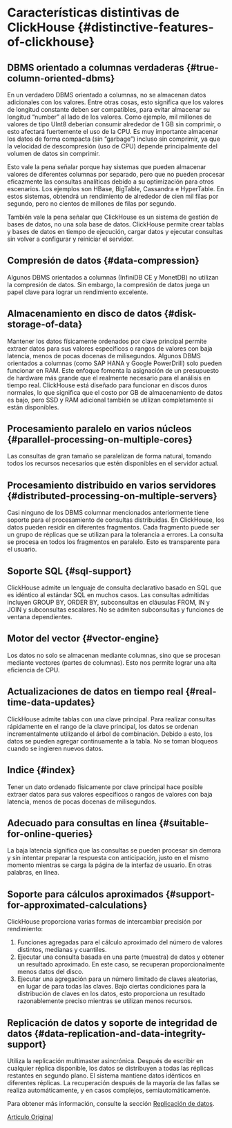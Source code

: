 # Características distintivas de ClickHouse {#distinctive-features-of-clickhouse}

## DBMS orientado a columnas verdaderas {#true-column-oriented-dbms}

En un verdadero DBMS orientado a columnas, no se almacenan datos adicionales con los valores. Entre otras cosas, esto significa que los valores de longitud constante deben ser compatibles, para evitar almacenar su longitud “number” al lado de los valores. Como ejemplo, mil millones de valores de tipo UInt8 deberían consumir alrededor de 1 GB sin comprimir, o esto afectará fuertemente el uso de la CPU. Es muy importante almacenar los datos de forma compacta (sin “garbage”) incluso sin comprimir, ya que la velocidad de descompresión (uso de CPU) depende principalmente del volumen de datos sin comprimir.

Esto vale la pena señalar porque hay sistemas que pueden almacenar valores de diferentes columnas por separado, pero que no pueden procesar eficazmente las consultas analíticas debido a su optimización para otros escenarios. Los ejemplos son HBase, BigTable, Cassandra e HyperTable. En estos sistemas, obtendrá un rendimiento de alrededor de cien mil filas por segundo, pero no cientos de millones de filas por segundo.

También vale la pena señalar que ClickHouse es un sistema de gestión de bases de datos, no una sola base de datos. ClickHouse permite crear tablas y bases de datos en tiempo de ejecución, cargar datos y ejecutar consultas sin volver a configurar y reiniciar el servidor.

## Compresión de datos {#data-compression}

Algunos DBMS orientados a columnas (InfiniDB CE y MonetDB) no utilizan la compresión de datos. Sin embargo, la compresión de datos juega un papel clave para lograr un rendimiento excelente.

## Almacenamiento en disco de datos {#disk-storage-of-data}

Mantener los datos físicamente ordenados por clave principal permite extraer datos para sus valores específicos o rangos de valores con baja latencia, menos de pocas docenas de milisegundos. Algunos DBMS orientados a columnas (como SAP HANA y Google PowerDrill) solo pueden funcionar en RAM. Este enfoque fomenta la asignación de un presupuesto de hardware más grande que el realmente necesario para el análisis en tiempo real. ClickHouse está diseñado para funcionar en discos duros normales, lo que significa que el costo por GB de almacenamiento de datos es bajo, pero SSD y RAM adicional también se utilizan completamente si están disponibles.

## Procesamiento paralelo en varios núcleos {#parallel-processing-on-multiple-cores}

Las consultas de gran tamaño se paralelizan de forma natural, tomando todos los recursos necesarios que estén disponibles en el servidor actual.

## Procesamiento distribuido en varios servidores {#distributed-processing-on-multiple-servers}

Casi ninguno de los DBMS columnar mencionados anteriormente tiene soporte para el procesamiento de consultas distribuidas.
En ClickHouse, los datos pueden residir en diferentes fragmentos. Cada fragmento puede ser un grupo de réplicas que se utilizan para la tolerancia a errores. La consulta se procesa en todos los fragmentos en paralelo. Esto es transparente para el usuario.

## Soporte SQL {#sql-support}

ClickHouse admite un lenguaje de consulta declarativo basado en SQL que es idéntico al estándar SQL en muchos casos.
Las consultas admitidas incluyen GROUP BY, ORDER BY, subconsultas en cláusulas FROM, IN y JOIN y subconsultas escalares.
No se admiten subconsultas y funciones de ventana dependientes.

## Motor del vector {#vector-engine}

Los datos no solo se almacenan mediante columnas, sino que se procesan mediante vectores (partes de columnas). Esto nos permite lograr una alta eficiencia de CPU.

## Actualizaciones de datos en tiempo real {#real-time-data-updates}

ClickHouse admite tablas con una clave principal. Para realizar consultas rápidamente en el rango de la clave principal, los datos se ordenan incrementalmente utilizando el árbol de combinación. Debido a esto, los datos se pueden agregar continuamente a la tabla. No se toman bloqueos cuando se ingieren nuevos datos.

## Indice {#index}

Tener un dato ordenado físicamente por clave principal hace posible extraer datos para sus valores específicos o rangos de valores con baja latencia, menos de pocas docenas de milisegundos.

## Adecuado para consultas en línea {#suitable-for-online-queries}

La baja latencia significa que las consultas se pueden procesar sin demora y sin intentar preparar la respuesta con anticipación, justo en el mismo momento mientras se carga la página de la interfaz de usuario. En otras palabras, en línea.

## Soporte para cálculos aproximados {#support-for-approximated-calculations}

ClickHouse proporciona varias formas de intercambiar precisión por rendimiento:

1.  Funciones agregadas para el cálculo aproximado del número de valores distintos, medianas y cuantiles.
2.  Ejecutar una consulta basada en una parte (muestra) de datos y obtener un resultado aproximado. En este caso, se recuperan proporcionalmente menos datos del disco.
3.  Ejecutar una agregación para un número limitado de claves aleatorias, en lugar de para todas las claves. Bajo ciertas condiciones para la distribución de claves en los datos, esto proporciona un resultado razonablemente preciso mientras se utilizan menos recursos.

## Replicación de datos y soporte de integridad de datos {#data-replication-and-data-integrity-support}

Utiliza la replicación multimaster asincrónica. Después de escribir en cualquier réplica disponible, los datos se distribuyen a todas las réplicas restantes en segundo plano. El sistema mantiene datos idénticos en diferentes réplicas. La recuperación después de la mayoría de las fallas se realiza automáticamente, y en casos complejos, semiautomáticamente.

Para obtener más información, consulte la sección [Replicación de datos](../operations/table_engines/replication.md).

[Artículo Original](https://clickhouse.tech/docs/es/introduction/distinctive_features/) <!--hide-->
